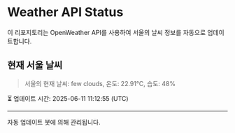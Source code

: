 
# Weather API Status

이 리포지토리는 OpenWeather API를 사용하여 서울의 날씨 정보를 자동으로 업데이트합니다.

## 현재 서울 날씨
> 서울의 현재 날씨: few clouds, 온도: 22.91°C, 습도: 48%

⏳ 업데이트 시간: 2025-06-11 11:12:55 (UTC)

---
자동 업데이트 봇에 의해 관리됩니다.
